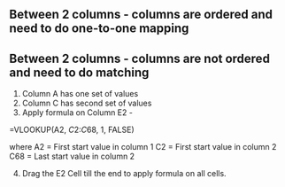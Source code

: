 ## Between 2 columns - columns are ordered and need to do one-to-one mapping



## Between 2 columns - columns are not ordered and need to do matching

1. Column A has one set of values
2. Column C has second set of values
3. Apply formula on Column E2 - 

=VLOOKUP(A2, $C$2:$C$68, 1, FALSE)

where A2 = First start value in column 1
C2 = First start value in column 2
C68 = Last start value in column 2

4. Drag the E2 Cell till the end to apply formula on all cells.
